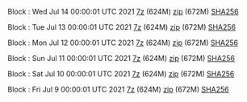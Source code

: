 Block : Wed Jul 14 00:00:01 UTC 2021 [7z](https://transfer.sh/1C1VZkz/bootstrap.dat.20210714.7z) (624M) [zip](https://transfer.sh/UfZZ6/bootstrap.dat.20210714.zip) (672M) [SHA256](https://transfer.sh/11m1Lov/sha256.txt)

Block : Tue Jul 13 00:00:01 UTC 2021 [7z](https://transfer.sh/xK/bootstrap.dat.20210713.7z) (624M) [zip](https://transfer.sh/1iNA7mi/bootstrap.dat.20210713.zip) (672M) [SHA256](https://transfer.sh/1e6zFDb/sha256.txt)

Block : Mon Jul 12 00:00:01 UTC 2021 [7z](https://transfer.sh/1KKiP24/bootstrap.dat.20210712.7z) (624M) [zip](https://transfer.sh/13svEOQ/bootstrap.dat.20210712.zip) (672M) [SHA256](https://transfer.sh/1CZoHdE/sha256.txt)

Block : Sun Jul 11 00:00:01 UTC 2021 [7z](https://transfer.sh/QBVK/bootstrap.dat.20210711.7z) (624M) [zip](https://transfer.sh/1RrPhXz/bootstrap.dat.20210711.zip) (672M) [SHA256](https://transfer.sh/1YzeQl1/sha256.txt)

Block : Sat Jul 10 00:00:01 UTC 2021 [7z](https://transfer.sh/qGf/bootstrap.dat.20210710.7z) (624M) [zip](https://transfer.sh/18WzynN/bootstrap.dat.20210710.zip) (672M) [SHA256](https://transfer.sh/1GtmVGN/sha256.txt)

Block : Fri Jul  9 00:00:01 UTC 2021 [7z](https://transfer.sh/1zuIgxj/bootstrap.dat.20210709.7z) (624M) [zip](https://transfer.sh/1wkCewE/bootstrap.dat.20210709.zip) (672M) [SHA256](https://transfer.sh/18dkQw3/sha256.txt)
